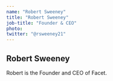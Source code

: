 ```yaml
---
name: "Robert Sweeney"
title: "Robert Sweeney"
job-title: "Founder & CEO"
photo: 
twitter: "@rsweeney21"
---
```


## Robert Sweeney

Robert is the Founder and CEO of Facet.